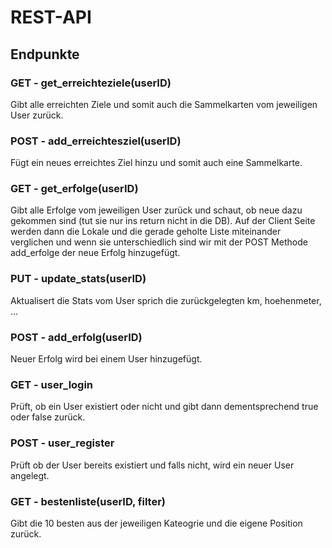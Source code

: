 # REST-API

## Endpunkte

### GET - get_erreichteziele(userID)
Gibt alle erreichten Ziele und somit auch die Sammelkarten vom jeweiligen User zurück.

### POST - add_erreichtesziel(userID)
Fügt ein neues erreichtes Ziel hinzu und somit auch eine Sammelkarte.

### GET - get_erfolge(userID)
Gibt alle Erfolge vom jeweiligen User zurück und schaut, ob neue dazu gekommen sind (tut sie nur ins return nicht in die DB). Auf der Client Seite werden dann die Lokale und die gerade geholte Liste miteinander verglichen und wenn sie unterschiedlich sind wir mit der POST Methode add_erfolge der neue Erfolg hinzugefügt.

### PUT - update_stats(userID)
Aktualisert die Stats vom User sprich die zurückgelegten km, hoehenmeter, ...

### POST - add_erfolg(userID)
Neuer Erfolg wird bei einem User hinzugefügt.

### GET - user_login
Prüft, ob ein User existiert oder nicht und gibt dann dementsprechend true oder false zurück.

### POST - user_register
Prüft ob der User bereits existiert und falls nicht, wird ein neuer User angelegt.

### GET - bestenliste(userID, filter)
Gibt die 10 besten aus der jeweiligen Kateogrie und die eigene Position zurück.